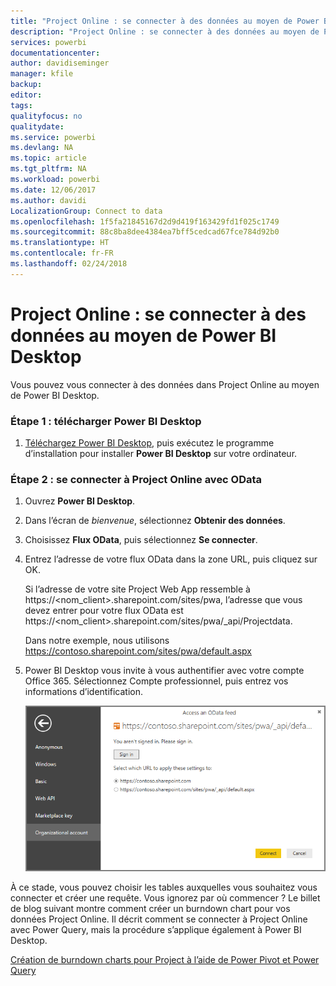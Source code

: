 ```yaml
---
title: "Project Online : se connecter à des données au moyen de Power BI Desktop"
description: "Project Online : se connecter à des données au moyen de Power BI Desktop"
services: powerbi
documentationcenter: 
author: davidiseminger
manager: kfile
backup: 
editor: 
tags: 
qualityfocus: no
qualitydate: 
ms.service: powerbi
ms.devlang: NA
ms.topic: article
ms.tgt_pltfrm: NA
ms.workload: powerbi
ms.date: 12/06/2017
ms.author: davidi
LocalizationGroup: Connect to data
ms.openlocfilehash: 1f5fa21845167d2d9d419f163429fd1f025c1749
ms.sourcegitcommit: 88c8ba8dee4384ea7bff5cedcad67fce784d92b0
ms.translationtype: HT
ms.contentlocale: fr-FR
ms.lasthandoff: 02/24/2018
---
```

# <a name="project-online-connect-to-data-through-power-bi-desktop"></a>Project Online : se connecter à des données au moyen de Power BI Desktop
Vous pouvez vous connecter à des données dans Project Online au moyen de Power BI Desktop.

### <a name="step-1-download-power-bi-desktop"></a>Étape 1 : télécharger Power BI Desktop
1. [Téléchargez Power BI Desktop](http://go.microsoft.com/fwlink/?LinkID=521662), puis exécutez le programme d’installation pour installer **Power BI Desktop** sur votre ordinateur.

### <a name="step-2-connect-to-project-online-with-odata"></a>Étape 2 : se connecter à Project Online avec OData
1. Ouvrez **Power BI Desktop**.
2. Dans l’écran de *bienvenue*, sélectionnez **Obtenir des données**.
3. Choisissez **Flux OData**, puis sélectionnez **Se connecter**.
4. Entrez l’adresse de votre flux OData dans la zone URL, puis cliquez sur OK.
   
   Si l’adresse de votre site Project Web App ressemble à https://\<nom_client\>.sharepoint.com/sites/pwa, l’adresse que vous devez entrer pour votre flux OData est https://\<nom_client\>.sharepoint.com/sites/pwa/\_api/Projectdata.
   
   Dans notre exemple, nous utilisons https://contoso.sharepoint.com/sites/pwa/default.aspx
5. Power BI Desktop vous invite à vous authentifier avec votre compte Office 365. Sélectionnez Compte professionnel, puis entrez vos informations d’identification.
   
   ![](media/desktop-project-online-connect-to-data/image.png)

À ce stade, vous pouvez choisir les tables auxquelles vous souhaitez vous connecter et créer une requête.  Vous ignorez par où commencer ?  Le billet de blog suivant montre comment créer un burndown chart pour vos données Project Online.  Il décrit comment se connecter à Project Online avec Power Query, mais la procédure s’applique également à Power BI Desktop.

[Création de burndown charts pour Project à l’aide de Power Pivot et Power Query](http://blogs.office.com/2014/03/24/creating-burndown-charts-for-project-using-power-pivot-and-power-query/)

